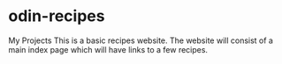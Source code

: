 # odin-recipes
My Projects
This is a basic recipes website.
The website will consist of a main index page which will have links to a few recipes.
